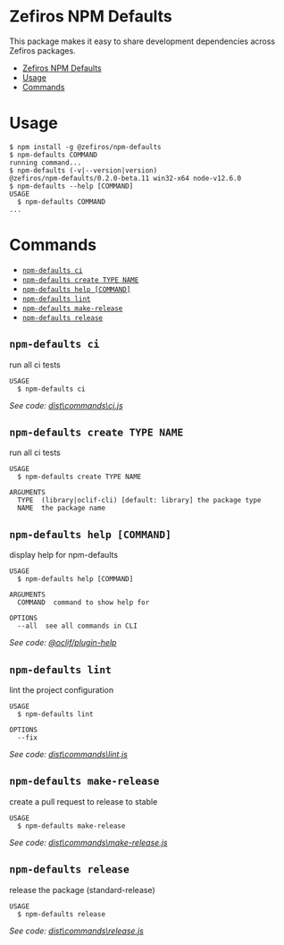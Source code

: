 # Zefiros NPM Defaults
This package makes it easy to share development dependencies across Zefiros packages.

<!-- toc -->
* [Zefiros NPM Defaults](#zefiros-npm-defaults)
* [Usage](#usage)
* [Commands](#commands)
<!-- tocstop -->
# Usage
<!-- usage -->
```sh-session
$ npm install -g @zefiros/npm-defaults
$ npm-defaults COMMAND
running command...
$ npm-defaults (-v|--version|version)
@zefiros/npm-defaults/0.2.0-beta.11 win32-x64 node-v12.6.0
$ npm-defaults --help [COMMAND]
USAGE
  $ npm-defaults COMMAND
...
```
<!-- usagestop -->
# Commands
<!-- commands -->
* [`npm-defaults ci`](#npm-defaults-ci)
* [`npm-defaults create TYPE NAME`](#npm-defaults-create-type-name)
* [`npm-defaults help [COMMAND]`](#npm-defaults-help-command)
* [`npm-defaults lint`](#npm-defaults-lint)
* [`npm-defaults make-release`](#npm-defaults-make-release)
* [`npm-defaults release`](#npm-defaults-release)

## `npm-defaults ci`

run all ci tests

```
USAGE
  $ npm-defaults ci
```

_See code: [dist\commands\ci.js](https://github.com/Zefiros-Software/npm-defaults/blob/v0.2.0-beta.11/dist\commands\ci.js)_

## `npm-defaults create TYPE NAME`

run all ci tests

```
USAGE
  $ npm-defaults create TYPE NAME

ARGUMENTS
  TYPE  (library|oclif-cli) [default: library] the package type
  NAME  the package name
```

## `npm-defaults help [COMMAND]`

display help for npm-defaults

```
USAGE
  $ npm-defaults help [COMMAND]

ARGUMENTS
  COMMAND  command to show help for

OPTIONS
  --all  see all commands in CLI
```

_See code: [@oclif/plugin-help](https://github.com/oclif/plugin-help/blob/v2.2.1/src\commands\help.ts)_

## `npm-defaults lint`

lint the project configuration

```
USAGE
  $ npm-defaults lint

OPTIONS
  --fix
```

_See code: [dist\commands\lint.js](https://github.com/Zefiros-Software/npm-defaults/blob/v0.2.0-beta.11/dist\commands\lint.js)_

## `npm-defaults make-release`

create a pull request to release to stable

```
USAGE
  $ npm-defaults make-release
```

_See code: [dist\commands\make-release.js](https://github.com/Zefiros-Software/npm-defaults/blob/v0.2.0-beta.11/dist\commands\make-release.js)_

## `npm-defaults release`

release the package (standard-release)

```
USAGE
  $ npm-defaults release
```

_See code: [dist\commands\release.js](https://github.com/Zefiros-Software/npm-defaults/blob/v0.2.0-beta.11/dist\commands\release.js)_
<!-- commandsstop -->

